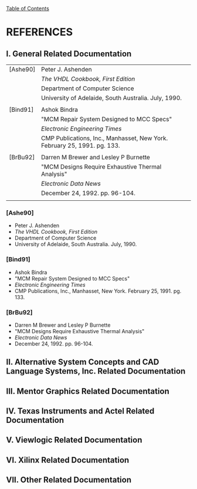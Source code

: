 [Table of Contents](https://github.com/JeffDeCola/my-masters-thesis#table-of-contents)

# REFERENCES

## I. General Related Documentation

|                 |                                 |
|:----------------|:--------------------------------|
| [Ashe90]        | Peter J. Ashenden |
|                 | *The VHDL Cookbook, First Edition* |
|                 | Department of Computer Science |
|                 | University of Adelaide, South  Australia. July, 1990. |
|                 | |
| [Bind91]        | Ashok Bindra |
|                 | "MCM Repair System Designed to MCC Specs" |
|                 | *Electronic Engineering Times* |
|                 | CMP Publications, Inc., Manhasset, New York. February 25, 1991. pg. 133. |
|                 | |
| [BrBu92]        | Darren M Brewer and Lesley P Burnette |
|                 | "MCM Designs Require Exhaustive Thermal Analysis" |
|                 | *Electronic Data News* |
|                 | December 24, 1992.  pp. 96-104. |
|                 | |

### [Ashe90]

* Peter J. Ashenden
* *The VHDL Cookbook, First Edition*
* Department of Computer Science
* University of Adelaide, South  Australia. July, 1990.


### [Bind91]

* Ashok Bindra
* "MCM Repair System Designed to MCC Specs"
* *Electronic Engineering Times*
* CMP Publications, Inc., Manhasset, New York. February 25, 1991. pg. 133.

### [BrBu92]

* Darren M Brewer and Lesley P Burnette
* "MCM Designs Require Exhaustive Thermal Analysis"
* *Electronic Data News*
* December 24, 1992.  pp. 96-104.

## II. Alternative System Concepts and CAD Language Systems, Inc. Related Documentation

## III. Mentor Graphics Related Documentation

## IV. Texas Instruments and Actel Related Documentation

## V. Viewlogic Related Documentation

## VI. Xilinx Related Documentation

## VII. Other Related Documentation
